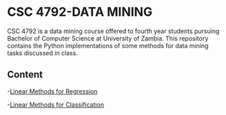# CSC 4792-DATA MINING
CSC 4792 is a data mining course offered to fourth year students pursuing Bachelor of Computer Science at University of Zambia. This repository contains the Python implementations of some methods for data mining tasks discussed in class.

## Content  
  -[Linear Methods for Regression](csc4792-data-mining/regression/)
  
  -[Linear Methods for Classification](csc4792-data-mining/classification/)
